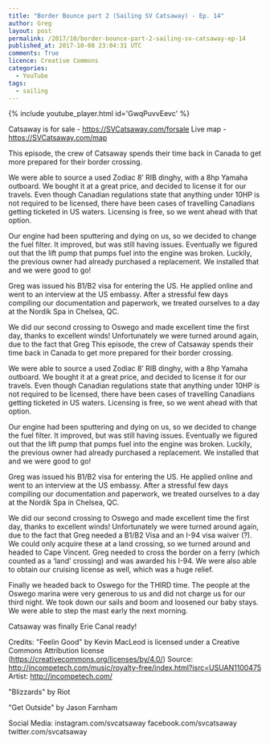 ```yaml
---
title: "Border Bounce part 2 (Sailing SV Catsaway) - Ep. 14"
author: Greg
layout: post
permalink: /2017/10/border-bounce-part-2-sailing-sv-catsaway-ep-14
published_at: 2017-10-08 23:04:31 UTC
comments: True
licence: Creative Commons
categories:
  - YouTube
tags:
  - sailing
---
```


{% include youtube_player.html id='GwqPuvvEevc' %}

Catsaway is for sale - https://SVCatsaway.com/forsale
Live map - https://SVCatsaway.com/map

This episode, the crew of Catsaway spends their time back in Canada to get more prepared for their border crossing.

We were able to source a used Zodiac 8’ RIB dinghy, with a 8hp Yamaha outboard.  We bought it at a great price, and decided to license it for our travels.  Even though Canadian regulations state that anything under 10HP is not required to be licensed, there have been cases of travelling Canadians getting ticketed in US waters.  Licensing is free, so we went ahead with that option.

Our engine had been sputtering and dying on us, so we decided to change the fuel filter.  It improved, but was still having issues.  Eventually we figured out that the lift pump that pumps fuel into the engine was broken.  Luckily, the previous owner had already purchased a replacement.  We installed that and we were good to go!

Greg was issued his B1/B2 visa for entering the US.  He applied online and went to an interview at the US embassy.  After a stressful few days compiling our documentation and paperwork, we treated ourselves to a day at the Nordik Spa in Chelsea, QC.

We did our second crossing to Oswego and made excellent time the first day, thanks to excellent winds!  Unfortunately we were turned around again, due to the fact that Greg This episode, the crew of Catsaway spends their time back in Canada to get more prepared for their border crossing.

We were able to source a used Zodiac 8’ RIB dinghy, with a 8hp Yamaha outboard.  We bought it at a great price, and decided to license it for our travels.  Even though Canadian regulations state that anything under 10HP is not required to be licensed, there have been cases of travelling Canadians getting ticketed in US waters.  Licensing is free, so we went ahead with that option.

Our engine had been sputtering and dying on us, so we decided to change the fuel filter.  It improved, but was still having issues.  Eventually we figured out that the lift pump that pumps fuel into the engine was broken.  Luckily, the previous owner had already purchased a replacement.  We installed that and we were good to go!

Greg was issued his B1/B2 visa for entering the US.  He applied online and went to an interview at the US embassy.  After a stressful few days compiling our documentation and paperwork, we treated ourselves to a day at the Nordik Spa in Chelsea, QC.

We did our second crossing to Oswego and made excellent time the first day, thanks to excellent winds!  Unfortunately we were turned around again, due to the fact that Greg needed a B1/B2 Visa and an I-94 visa waiver (?).  We could only acquire these at a land crossing, so we turned around and headed to Cape Vincent.  Greg needed to cross the border on a ferry (which counted as a ‘land’ crossing) and was awarded his I-94.  We were also able to obtain our cruising license as well, which was a huge relief.

Finally we headed back to Oswego for the THIRD time.  The people at the Oswego marina were very generous to us and did not charge us for our third night.  We took down our sails and boom and loosened our baby stays.  We were able to step the mast early the next morning.

Catsaway was finally Erie Canal ready!

Credits:
"Feelin Good" by Kevin MacLeod is licensed under a Creative Commons Attribution license (https://creativecommons.org/licenses/by/4.0/)
Source: http://incompetech.com/music/royalty-free/index.html?isrc=USUAN1100475
Artist: http://incompetech.com/

"Blizzards" by Riot

"Get Outside" by Jason Farnham

Social Media:
instagram.com/svcatsaway
facebook.com/svcatsaway
twitter.com/svcatsaway

